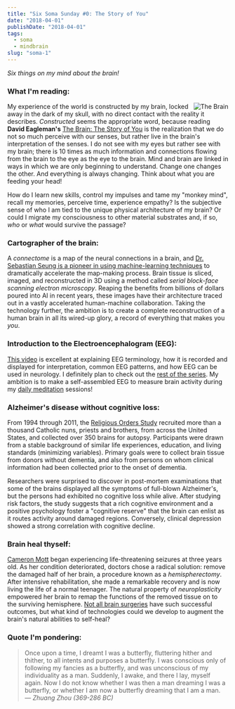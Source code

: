 ```yaml
---
title: "Six Soma Sunday #0: The Story of You"
date: "2018-04-01"
publishDate: "2018-04-01"
tags:
  - soma
  - mindbrain
slug: "soma-1"
---
```


_Six things on my mind about the brain!_

### What I'm reading:

<img style="float:right;" src="/img/soma-0.jpg" alt="The Brain" />

My experience of the world is constructed by my brain, locked away in the dark of my skull, with no direct contact with the reality it describes. _Constructed_ seems the appropriate word, because reading **David Eagleman's** [The Brain: The Story of You](https://www.eagleman.com/thebrain) is the realization that we do not so much perceive with our senses, but rather live in the brain's interpretation of the senses. I do not see with my eyes but rather see with my brain; there is 10 times as much information and connections flowing from the brain to the eye as the eye to the brain. Mind and brain are linked in ways in which we are only beginning to understand. Change one changes the other. And everything is always changing. Think about what you are feeding your head!

How do I learn new skills, control my impulses and tame my "monkey mind", recall my memories, perceive time, experience empathy? Is the subjective sense of who I am tied to the unique physical architecture of my brain? Or could I migrate my consciousness to other material substrates and, if so, _who_ or _what_ would survive the passage?

### Cartographer of the brain:

A _connectome_ is a map of the neural connections in a brain, and [Dr. Sebastian Seung is a pioneer in using machine-learning techniques](https://www.simonsfoundation.org/2017/09/11/using-artificial-intelligence-to-map-the-brains-wiring/) to dramatically accelerate the map-making process. Brain tissue is sliced, imaged, and reconstructed in 3D using a method called _serial block-face scanning electron microscopy_. Reaping the benefits from billions of dollars poured into AI in recent years, these images have their architecture traced out in a vastly accelerated human-machine collaboration. Taking the technology further, the ambition is to create a complete reconstruction of a human brain in all its wired-up glory, a record of everything that makes you _you_.

### Introduction to the Electroencephalogram (EEG):

[This video](https://www.youtube.com/watch?v=XMizSSOejg0) is excellent at explaining EEG terminology, how it is recorded and displayed for interpretation, common EEG patterns, and how EEG can be used in neurology. I definitely plan to check out the [rest of the series](https://www.youtube.com/user/jmoeller78/videos). My ambition is to make a self-assembled EEG to measure brain activity during my [daily meditation](https://www.circuidipity.com/de-mystifying-mindfulness/) sessions!

### Alzheimer's disease without cognitive loss:

From 1994 through 2011, the [Religious Orders Study](https://www.ncbi.nlm.nih.gov/pubmed/22471860) recruited more than a thousand Catholic nuns, priests and brothers, from across the United States, and collected over 350 brains for autopsy. Participants were drawn from a stable background of similar life experiences, education, and living standards (minimizing variables). Primary goals were to collect brain tissue from donors without dementia, and also from persons on whom clinical information had been collected prior to the onset of dementia.

Researchers were surprised to discover in post-mortem examinations that some of the brains displayed all the symptoms of full-blown Alzheimer's, but the persons had exhibited no cognitive loss while alive. After studying risk factors, the study suggests that a rich cognitive environment and a positive psychology foster a "cognitive reserve" that the brain can enlist as it routes activity around damaged regions. Conversely, clinical depression showed a strong correlation with cognitive decline.

### Brain heal thyself:

[Cameron Mott](https://www.theconfidentteacher.com/2017/09/a-new-school-year-and-a-new-start/) began experiencing life-threatening seizures at three years old. As her condition deteriorated, doctors chose a radical solution: remove the damaged half of her brain, a procedure known as a _hemispherectomy_. After intensive rehabilitation, she made a remarkable recovery and is now living the life of a normal teenager. The natural property of _neuroplasticity_ empowered her brain to remap the functions of the removed tissue on to the surviving hemisphere. [Not all brain surgeries](http://sapienlabs.co/the-curious-outcomes-of-neurosurgery/) have such successful outcomes, but what kind of technologies could we develop to augment the brain's natural abilities to self-heal?

### Quote I'm pondering:

> Once upon a time, I dreamt I was a butterfly, fluttering hither and thither, to all intents and purposes a butterfly. I was conscious only of following my fancies as a butterfly, and was unconscious of my individuality as a man. Suddenly, I awake, and there I lay, myself again. Now I do not know whether I was then a man dreaming I was a butterfly, or whether I am now a butterfly dreaming that I am a man.
> <br />&mdash; <cite>Zhuang Zhou (369-286 BC)</cite>
